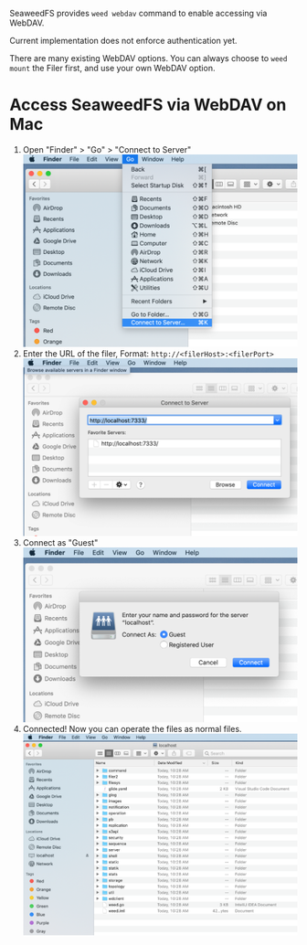 SeaweedFS provides `weed webdav` command to enable accessing via WebDAV. 

Current implementation does not enforce authentication yet.

There are many existing WebDAV options. You can always choose to `weed mount` the Filer first, and use your own WebDAV option.

# Access SeaweedFS via WebDAV on Mac
1. Open "Finder" > "Go" > "Connect to Server"
![](WebDavFinderConnect.png)
1. Enter the URL of the filer, Format: `http://<filerHost>:<filerPort>`
![](WebDavConnectServer.png)
1. Connect as "Guest"
![](WebDavConnectAs.png)
1. Connected! Now you can operate the files as normal files.
![](WebDavConnected.png)

